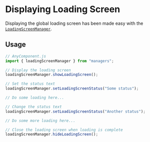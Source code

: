 # Displaying Loading Screen

Displaying the global loading screen has been made easy with the [`LoadingScreenManager`](/reference/managersReference.html#loadingscreenmanager).

## Usage

```jsx
// AnyComponent.js
import { loadingScreenManager } from "managers";

// Display the loading screen
loadingScreenManager.showLoadingScreen();

// Set the status text
loadingScreenManager.setLoadingScreenStatus("Some status");

// Do some loading here...

// Change the status text
loadingScreenManager.setLoadingScreenStatus("Another status");

// Do some more loading here...

// Close the loading screen when loading is complete
loadingScreenManager.hideLoadingScreen();
```